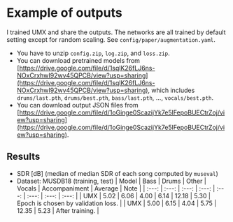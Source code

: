 # Example of outputs
I trained UMX and share the outputs. The networks are all trained by default setting except for random scaling. See `config/paper/augmentation.yaml`.
- You have to unzip `config.zip`, `log.zip`, and `loss.zip`.
- You can download pretrained models from [https://drive.google.com/file/d/1sqlK26fLJ6ns-NOxCrxhwI92wv45QPCB/view?usp=sharing](https://drive.google.com/file/d/1sqlK26fLJ6ns-NOxCrxhwI92wv45QPCB/view?usp=sharing), which includes `drums/last.pth`, `drums/best.pth`, `bass/last.pth`, ..., `vocals/best.pth`.
- You can download output JSON files from [https://drive.google.com/file/d/1oGinge0ScazijYk7e5lFepoBUECtrZoj/view?usp=sharing](https://drive.google.com/file/d/1oGinge0ScazijYk7e5lFepoBUECtrZoj/view?usp=sharing).

## Results
- SDR [dB] (median of median SDR of each song computed by `museval`)
- Dataset: MUSDB18 (training, test)
| Model | Bass | Drums | Other | Vocals | Accompaniment | Average | Note |
| :---: | :---: | :---: | :---: | :---: | :---: | :---: | :---: |
| UMX | 5.02 | 6.06 | 4.00 | 6.14 | 12.18 | 5.30 | Epoch is chosen by validation loss. |
| UMX | 5.00 | 6.15 | 4.04 | 5.75 | 12.35 | 5.23 | After training. |
